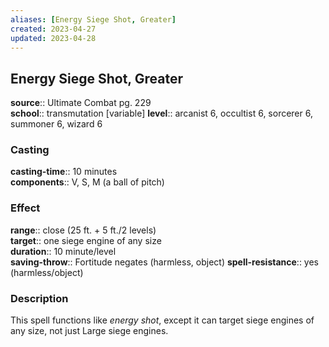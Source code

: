 ```yaml
---
aliases: [Energy Siege Shot, Greater]
created: 2023-04-27
updated: 2023-04-28
---
```


## Energy Siege Shot, Greater

**source**:: Ultimate Combat pg. 229  
**school**:: transmutation \[variable\]
**level**:: arcanist 6, occultist 6, sorcerer 6, summoner 6, wizard 6

### Casting

**casting-time**:: 10 minutes  
**components**:: V, S, M (a ball of pitch)

### Effect

**range**:: close (25 ft. + 5 ft./2 levels)  
**target**:: one siege engine of any size  
**duration**:: 10 minute/level  
**saving-throw**:: Fortitude negates (harmless, object)
**spell-resistance**:: yes (harmless/object)

### Description

This spell functions like *energy shot*, except it can target siege engines of any size, not just Large siege engines.

